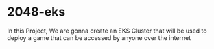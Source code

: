 # 2048-eks
In this Project, We are gonna create an EKS Cluster that will be used to deploy a game that can be accessed by anyone over the internet
